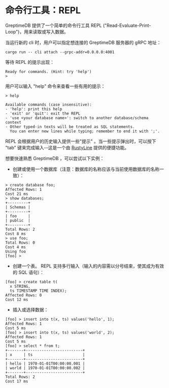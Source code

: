 # 命令行工具：REPL

GreptimeDB 提供了一个简单的命令行工具 REPL ("Read-Evaluate-Print-Loop")，用来读取或写入数据。

当运行新的 cli 时，用户可以指定想连接的 GreptimeDB 服务器的 gRPC 地址：

```shell
cargo run -- cli attach --grpc-addr=0.0.0.0:4001
```

等待 REPL 的提示出现：

```text
Ready for commands. (Hint: try 'help')
>
```

用户可以输入 "help" 命令来查看一些有用的提示：

```text
> help

Available commands (case insensitive):
- 'help': print this help
- 'exit' or 'quit': exit the REPL
- 'use <your database name>': switch to another database/schema context
- Other typed-in texts will be treated as SQL statements.
  You can enter new lines while typing; remember to end it with ';'.
```

REPL 会根据用户的历史输入提供一些"提示" 。当一些提示弹出时，可以按下 "tab" 键来完成输入--这是一个由 [RustyLine](https://crates.io/crates/rustyline) 提供的便捷功能。

想要快速熟悉 GreptimeDB ，可以尝试以下实例：

- 创建或使用一个数据库（注意：数据库的名称应该与当前使用数据库的名称一致）：

```text
> create database foo;
Affected Rows: 1
Cost 21 ms
> show databases;
+---------+
| Schemas |
+---------+
| foo     |
| public  |
+---------+
Total Rows: 2
Cost 8 ms
> use foo;
Total Rows: 0
Cost 4 ms
Using foo
[foo] >
```

- 创建一个表。 REPL 支持多行输入（输入的内容需以分号结束，使其成为有效的 SQL 语句）：

```text
[foo] > create table t(
  x STRING,
  ts TIMESTAMP TIME INDEX);
Affected Rows: 0
Cost 12 ms
```

- 插入或选择数据：

```text
[foo] > insert into t(x, ts) values('hello', 1);
Affected Rows: 1
Cost 5 ms
[foo] > insert into t(x, ts) values('world', 2);
Affected Rows: 1
Cost 5 ms
[foo] > select * from t;
+-------+-------------------------+
| x     | ts                      |
+-------+-------------------------+
| hello | 1970-01-01T00:00:00.001 |
| world | 1970-01-01T00:00:00.002 |
+-------+-------------------------+
Total Rows: 2
Cost 17 ms
```
